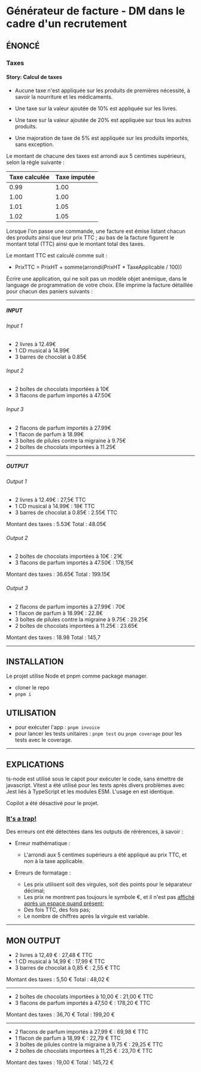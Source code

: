 # Générateur de facture - DM dans le cadre d'un recrutement

## ÉNONCÉ

### Taxes

#### Story: Calcul de taxes

* Aucune taxe n'est appliquée sur les produits de premières nécessité, à savoir la nourriture et les médicaments.
* Une taxe sur la valeur ajoutée de 10% est appliquée sur les livres.
* Une taxe sur la valeur ajoutée de 20% est appliquée sur tous les autres produits.

* Une majoration de taxe de 5% est appliquée sur les produits importés, sans exception.

Le montant de chacune des taxes est arrondi aux 5 centimes supérieurs, selon la règle suivante :

| Taxe calculée | Taxe imputée |
|---------------|--------------|
|          0.99 |         1.00 |
|          1.00 |         1.00 |
|          1.01 |         1.05 |
|          1.02 |         1.05 |

Lorsque l'on passe une commande, une facture est émise listant chacun des produits ainsi que leur
prix TTC ; au bas de la facture figurent le montant total (TTC) ainsi que le montant total des taxes.

Le montant TTC est calculé comme suit :

* PrixTTC = PrixHT + somme(arrondi(PrixHT * TaxeApplicable / 100))

Écrire une application, qui ne soit pas un modèle objet anémique, dans le language de programmation de votre choix. Elle imprime la facture détaillée pour chacun des paniers suivants :

---

##### INPUT

###### Input 1

* 2 livres à 12.49€
* 1 CD musical à 14.99€
* 3 barres de chocolat à 0.85€

###### Input 2

* 2 boîtes de chocolats importées à 10€
* 3 flacons de parfum importés à 47.50€

###### Input 3

* 2 flacons de parfum importés à 27.99€
* 1 flacon de parfum à 18.99€
* 3 boîtes de pilules contre la migraine à 9.75€
* 2 boîtes de chocolats importées à 11.25€

---

##### OUTPUT

###### Output 1

* 2 livres à 12.49€ : 27,5€ TTC
* 1 CD musical à 14.99€ : 18€ TTC
* 3 barres de chocolat à 0.85€ : 2.55€ TTC

Montant des taxes : 5.53€
Total : 48.05€

###### Output 2

* 2 boîtes de chocolats importées à 10€ : 21€
* 3 flacons de parfum importés à 47.50€ : 178,15€

Montant des taxes : 36.65€
Total : 199.15€

###### Output 3

* 2 flacons de parfum importés à 27.99€ : 70€
* 1 flacon de parfum à 18.99€ : 22.8€
* 3 boîtes de pilules contre la migraine à 9.75€ : 29.25€
* 2 boîtes de chocolats importées à 11.25€ : 23.65€

Montant des taxes : 18.98
Total : 145,7

---

## INSTALLATION

Le projet utilise Node et pnpm comme package manager.

* cloner le repo
* `pnpm i`

## UTILISATION

* pour exécuter l'app : `pnpm invoice`
* pour lancer les tests unitaires : `pnpm test` ou `pnpm coverage` pour les tests avec le coverage.

---

## EXPLICATIONS

ts-node est utilisé sous le capot pour exécuter le code, sans émettre de javascript.
Vitest a été utilisé pour les tests après divers problèmes avec Jest liés à TypeScript et les modules ESM.
L'usage en est identique.

Copilot a été désactivé pour le projet.

### [It's a trap!](https://i.kym-cdn.com/entries/icons/original/000/000/157/itsatrap.jpg)

Des erreurs ont été détectées dans les outputs de rérérences, à savoir :

* Erreur mathématique :

  * L'arrondi aux 5 centimes supérieurs a été appliqué au prix TTC, et non à la taxe applicable.

* Erreurs de formatage :

  * Les prix utilisent soit des virgules, soit des points pour le séparateur décimal;
  * Les prix ne montrent pas toujours le symbole €, et il n'est pas [affiché après un espace quand présent](https://publications.europa.eu/code/fr/fr-370303.htm#position "Code de Rédaction Interinstitutionnel");
  * Des fois TTC, des fois pas;
  * Le nombre de chiffres après la virgule est variable.

---

## MON OUTPUT

* 2 livres à 12,49 € : 27,48 € TTC
* 1 CD musical à 14,99 € : 17,99 € TTC
* 3 barres de chocolat à 0,85 € : 2,55 € TTC

Montant des taxes : 5,50 €
Total : 48,02 €

---

* 2 boîtes de chocolats importées à 10,00 € : 21,00 € TTC
* 3 flacons de parfum importés à 47,50 € : 178,20 € TTC

Montant des taxes : 36,70 €
Total : 199,20 €

---

* 2 flacons de parfum importés à 27,99 € : 69,98 € TTC
* 1 flacon de parfum à 18,99 € : 22,79 € TTC
* 3 boîtes de pilules contre la migraine à 9,75 € : 29,25 € TTC
* 2 boîtes de chocolats importées à 11,25 € : 23,70 € TTC

Montant des taxes : 19,00 €
Total : 145,72 €
